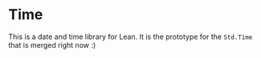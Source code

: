 # Time

This is a date and time library for Lean. 
It is the prototype for the `Std.Time` that is merged right now :)
